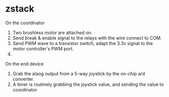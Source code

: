 # zstack
On the coordinator
1. Two brushless motor are attached on.
2. Send break & enable signal to the relays with the wire connect to COM.
3. Send PWM wave to a transistor switch, adapt the 3.3v signal to the motor controller's PWM port.
4. 
 
On the end device
1. Grab the alaog output from a 5-way joystick by the on-chip a/d converter.
2. A timer is routinely grabbing the joystick value, and sending the value to coordinator.
 
